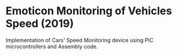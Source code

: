 # Emoticon Monitoring of Vehicles Speed (2019)
Implementation of Cars' Speed Monitoring device using PIC microcontrollers and Assembly code.
